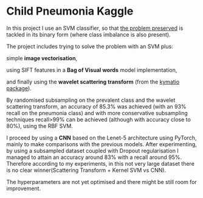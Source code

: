 # Child Pneumonia Kaggle
In this project I use an SVM classifier, so that [the problem preserved](https://www.kaggle.com/andrewmvd/pediatric-pneumonia-chest-xray) is tackled in its binary form (where class imbalance is also present).  

The project includes trying to solve the problem with an SVM plus:

simple **image vectorisation**,

using SIFT features in a **Bag of Visual words** model implementation,

and finally using the **wavelet scattering transform** (from the [kymatio package](https://github.com/kymatio/kymatio)).  

By randomised subsampling on the prevalent class and the wavelet scattering transform, an accuracy of 85.3% was achieved (with an 93% recall on the pneumonia class) and with more conservative subsampling techniques recall>99% can be achieved (although with accuracy close to 80%), using the RBF SVM.

I proceed by using a **CNN** based on the Lenet-5 architecture using PyTorch, mainly to make comparisons with the previous models. After experimenting, by using a subsampled dataset coupled with Dropout regularisation I managed to attain an accuracy around 83% with a recall around 95%. Therefore according to my experiments, in this not very large dataset there is no clear winner(Scattering Transform + Kernel SVM vs CNN). 

The hyperparameters are not yet optimised and there might be still room for improvement.
